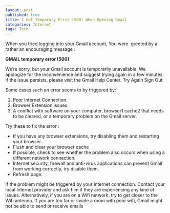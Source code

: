```yaml
---
layout: post
published: true
title: I Get Temporary Error (500) When Opening Gmail
categories: Internet
tags: Tech
---
```

When you tried logging into your Gmail account, You were  greeted by a rather an encouraging message :

**GMAIL temporary error (500)**

We’re sorry, but your Gmail account is temporarily unavailable. We apologize for the inconvenience and suggest trying again in a few minutes. If the issue persists, please visit the Gmail Help Center. Try Again Sign Out.

Some cases such an error seems to by triggered by:  

1.  Poor Internet Connection.
2.  Browser Extension issues.
3.  A conflict with software on your computer, browser1 cache2 that needs to be cleared, or a temporary problem on the Gmail server.

Try these to fix the error :  

*   If you have any browser extensions, try disabling them and restarting your browser.
*   Flush and clear your browser cache
*   If possible, check to see whether the problem also occurs when using a different network connection.
*   Internet security, firewall and anti-virus applications can prevent Gmail from working correctly, try disable them.
*   Refresh page.

If the problem might be triggered by your Internet connection. Contact your local Internet provider and ask him if they are experiencing any kind of issues. Alternatively, if you are on a Wifi network, try to get closer to the Wifi antenna. If you are too far or inside a room with poor wifi, Gmail might not be able to send or receive emails
